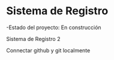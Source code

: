 <h1>Sistema de Registro</h1>

-Estado del proyecto: En construcción

Sistema de Registro 2

Connectar github y git localmente
